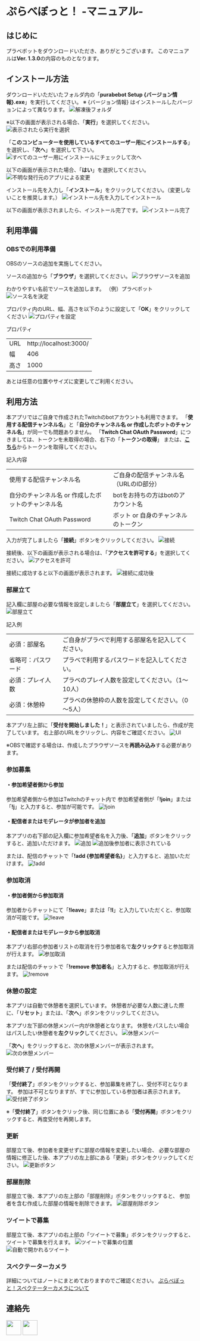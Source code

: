 # ぷらべぼっと！ -マニュアル-

## はじめに

プラベボットをダウンロードいただき、ありがとうございます。
このマニュアルは**Ver. 1.3.0**の内容のものとなります。

## インストール方法

ダウンロードいただいたフォルダ内の「**purabebot Setup {バージョン情報}.exe**」を実行してください。
※ {バージョン情報} はインストールしたバージョンによって異なります。
![解凍後フォルダ](https://i.imgur.com/BsKOUZL.png)

※以下の画面が表示される場合、「**実行**」を選択してください。
![表示されたら実行を選択](https://i.imgur.com/qLIaYBD.png)

「**このコンピューターを使用しているすべてのユーザー用にインストールする**」を選択し、「**次へ**」を選択して下さい。
![すべてのユーザー用にインストールにチェックして次へ](https://i.imgur.com/JppgPXS.png)

以下の画面が表示された場合、「**はい**」を選択してください。
![不明な発行元のアプリによる変更](https://i.imgur.com/8fIE2y6.png)

インストール先を入力し「**インストール**」をクリックしてください。（変更しないことを推奨します。）
![インストール先を入力してインストール](https://i.imgur.com/EHrM0kx.png)

以下の画面が表示されましたら、インストール完了です。
![インストール完了](https://i.imgur.com/MnIDxQz.png)

## 利用準備

### OBSでの利用準備

OBSのソースの追加を実施してください。

ソースの追加から「**ブラウザ**」を選択してください。
![ブラウザソースを追加](https://i.imgur.com/6VvfTQ4.png)

わかりやすい名前でソースを追加します。
（例）プラベボット
![ソース名を決定](https://i.imgur.com/GeqSWFZ.png)

プロパティ内のURL、幅、高さを以下のように設定して「**OK**」をクリックしてください
![プロパティを設定](https://i.imgur.com/7qmul6O.png)

プロパティ

<table>
  <tr>
    <td>URL</td>
    <td>http://localhost:3000/</td>
    </tr>
  <tr>
    <td>幅</td>
    <td>406</td>
    </tr>
  <tr>
    <td>高さ</td>
    <td>1000</td>
    </tr>
</table>

あとは任意の位置やサイズに変更してご利用ください。

## 利用方法

本アプリではご自身で作成されたTwitchのbotアカウントも利用できます。
「**使用する配信チャンネル名**」と「**自分のチャンネル名 or 作成したボットのチャンネル名**」が同一でも問題ありません。
「**Twitch Chat OAuth Password**」につきましては、トークンを未取得の場合、右下の「**トークンの取得**」
または、[**こちら**](https://twitchapps.com/tmi/)からトークンを取得してください。

記入内容

<table>
  <tr>
    <td>使用する配信チャンネル名</td>
    <td>ご自身の配信チャンネル名（URLのID部分）</td>
  </tr>
  <tr>
    <td>自分のチャンネル名 or 作成したボットのチャンネル名</td>
    <td>botをお持ちの方はbotのアカウント名</td>
  </tr>
  <tr>
    <td>Twitch Chat OAuth Password</td>
    <td>ボット or 自身のチャンネルのトークン</td>
  </tr>
</table>

入力が完了しましたら「**接続**」ボタンをクリックしてください。
![接続](https://i.imgur.com/cqLSYFn.png)

接続後、以下の画面が表示される場合は、「**アクセスを許可する**」を選択してください。
![アクセスを許可](https://i.imgur.com/x0xCBLq.png)

接続に成功すると以下の画面が表示されます。
![接続に成功後](https://i.imgur.com/aOWEoAv.png)

### 部屋立て

記入欄に部屋の必要な情報を設定しましたら「**部屋立て**」を選択してください。
![部屋立て](https://i.imgur.com/v5WFuaf.png)

記入例

<table>
  <tr>
    <td>必須：部屋名</td>
    <td>ご自身がプラベで利用する部屋名を記入してください。</td>
  </tr>
  <tr>
    <td>省略可：パスワード</td>
    <td>プラベで利用するパスワードを記入してください。</td>
  </tr>
  <tr>
    <td>必須：プレイ人数</td>
    <td>プラベのプレイ人数を設定してください。（1～10人）</td>
  </tr>
  <tr>
    <td>必須：休憩枠</td>
    <td>プラベの休憩枠の人数を設定してください。（0～5人）</td>
  </tr>
</table>

本アプリ左上部に「**受付を開始しました！**」と表示されていましたら、作成が完了しています。
右上部のURLをクリックし、内容をご確認ください。
![UI](https://i.imgur.com/3ikoqg6.png)

※OBSで確認する場合は、作成したブラウザソースを**再読み込み**する必要があります。

### 参加募集

#### ・参加希望者側から参加

参加希望者側から参加はTwitchのチャット内で
参加希望者側が「**!join**」または「**!j**」と入力すると、参加が可能です。
![!join](https://i.imgur.com/Six8LcD.png)

#### ・配信者またはモデレータが参加者を追加

本アプリの右下部の記入欄に参加希望者名を入力後、「**追加**」ボタンをクリックすると、追加いただけます。
![追加](https://i.imgur.com/VwGWXq8.png)
![追加後参加者に表示されている](https://i.imgur.com/8kwZlPf.png)

または、配信のチャットで「**!add {参加希望者名}**」と入力すると、追加いただけます。
![!add](https://i.imgur.com/aVDjFpx.png)

### 参加取消

#### ・参加者側から参加取消

参加者からチャットにて「**!leave**」または「**!l**」と入力していただくと、参加取消が可能です。
![!leave](https://i.imgur.com/VNiLuuA.png)

#### ・配信者またはモデレータから参加取消

本アプリ右部の参加者リストの取消を行う参加者名で**左クリック**すると参加取消が行えます。
![参加取消](https://i.imgur.com/4UKzWHm.png)

または配信のチャットで「**!remove 参加者名**」と入力すると、参加取消が行えます。
![!remove](https://i.imgur.com/yxs5fpX.png)

### 休憩の設定

本アプリは自動で休憩者を選択しています。
休憩者が必要な人数に達した際に、「**リセット**」または、「**次へ**」ボタンをクリックしてください。

本アプリ左下部の休憩メンバー内が休憩者となります。
休憩をパスしたい場合はパスしたい休憩者を**左クリック**してください。
![休憩メンバー](https://i.imgur.com/L3PXvYs.png)

「**次へ**」をクリックすると、次の休憩メンバーが表示されます。
![次の休憩メンバー](https://i.imgur.com/Jx3WzLb.png)

### 受付終了 / 受付再開

「**受付終了**」ボタンをクリックすると、参加募集を終了し、受付不可となります。
参加は不可となりますが、すでに参加している参加者は表示されます。
![受付終了ボタン](https://i.imgur.com/06QPECe.png)

※「**受付終了**」ボタンをクリック後、同じ位置にある「**受付再開**」ボタンをクリックすると、再度受付を再開します。

### 更新

部屋立て後、参加者を変更せずに部屋の情報を変更したい場合、
必要な部屋の情報に修正した後、本アプリの左上部にある「更新」ボタンをクリックしてください。
![更新ボタン](https://i.imgur.com/2zmQvgD.png)

### 部屋削除

部屋立て後、本アプリの左上部の「部屋削除」ボタンをクリックすると、
参加者を含む作成した部屋の情報を削除できます。
![部屋削除ボタン](https://i.imgur.com/Ymxj3Zb.png)

### ツイートで募集

部屋立て後、本アプリの右上部の「ツイートで募集」ボタンをクリックすると、
ツイートで募集を行えます。
![ツイートで募集の位置](https://i.imgur.com/yY3cMpx.png)
![自動で開かれるツイート](https://i.imgur.com/E8r0o1K.png)

### スペクテーターカメラ

詳細についてはノートにまとめておりますのでご確認ください。
[ぷらべぼっと！スペクテーターカメラについて](https://note.com/johngori/n/ne7dcd4773534)

## 連絡先

<a href="https://twitter.com/johngori4"><img src="http://www.icon-surfer.com/wp-content/uploads/2014/02/1402122.png" width="40" /></a>
<a href="https://discord.gg/S5TZRVwKtz"><img src="https://cdn.iconscout.com/icon/free/png-512/discord-3-569463.png" width="40" /></a>

